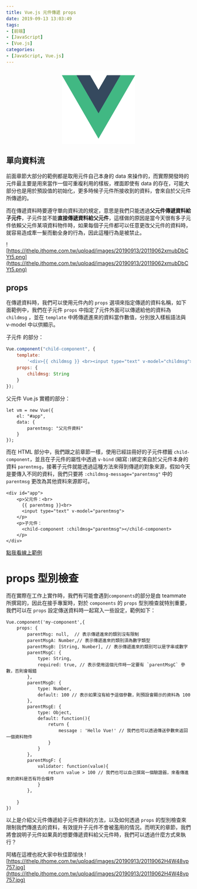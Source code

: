 ```yaml
---
title: Vue.js 元件傳遞 props
date: 2019-09-13 13:03:49
tags:
- [前端]
- [JavaScript]
- [Vue.js]
categories: 
- [JavaScript, Vue.js]
---
```


<div style="display:flex;justify-content:center;">
  <img style="object-fit:cover;" src='/images/vue-logo.png' width='200px' height='200px' />
</div>

## 單向資料流

前面章節大部分的範例都是取用元件自己本身的 data 來操作的，而實際開發時的元件最主要是用來當作一個可重複利用的樣板，裡面即使有 data 的存在，可能大部分也是用於預設值的初始化，更多時候子元件所接收到的資料，會來自於父元件所傳遞的。

而在傳遞資料時要遵守單向資料流的規定，意思是我們只能透過**父元件傳遞資料給子元件**，子元件並不能**直接傳遞資料給父元件**，這樣做的原因是當今天很有多子元件依賴父元件某項資料物件時，如果每個子元件都可以任意更改父元件的資料時，就容易造成牽一髮而動全身的行為，因此這種行為是被禁止。

![https://ithelp.ithome.com.tw/upload/images/20190913/20119062xmubDbCYt5.png](https://ithelp.ithome.com.tw/upload/images/20190913/20119062xmubDbCYt5.png)

## props

在傳遞資料時，我們可以使用元件內的 `props` 選項來指定傳遞的資料名稱，如下面範例中，我們在子元件 `props` 中指定了元件外面可以傳遞給他的資料為 `childmsg` ，並在 `template` 中將傳遞進來的資料當作數值，分別放入樣板語法與 v-model 中以供顯示。

子元件 的部分：
```javascript
Vue.component("child-component", {
    template:
        '<div>{{ childmsg }} <br><input type="text" v-model="childmsg"></div>',
    props: {
        childmsg: String
    }
});
```

父元件 Vue.js 實體的部分：
```
let vm = new Vue({
    el: "#app",
    data: {
        parentmsg: "父元件資料"
    }
});
```

而在 HTML 部分中，我們跟之前章節一樣，使用已經註冊好的子元件標籤 `child-component`，並且在子元件的屬性中透過 `v-bind` (縮寫`:`)綁定來自於父元件本身的資料 `parentmsg`，接著子元件就能透過這種方法來得到傳遞的對象來源，假如今天是要傳入不同的資料，我們只要將 `:childmsg-message="parentmsg"` 中的 `parentmsg` 更改為其他資料來源即可。

```
<div id="app">
    <p>父元件：<br>
      {{ parentmsg }}<br>
      <input type="text" v-model="parentmsg">
    </p>
    <p>子元件：
      <child-component :childmsg="parentmsg"></child-component>
    </p>
</div>
```

[點我看線上範例](https://codepen.io/ShawnLin0201/pen/WNeyZqV)





# props 型別檢查
而在實際在工作上實作時，我們有可能會遇到`components`的部分是由 teammate 所撰寫的，因此在接手專案時，對於 `components` 的 `props` 型別檢查就特別重要，我們可以在 `props` 設定傳送資料時一起寫入一些設定，範例如下：

```
Vue.component('my-component',{
    props: {
        parentMsg: null,  // 表示傳遞進來的類別沒有限制
        parentMsgA: Number,// 表示傳遞進來的類別須為數字類型
        parentMsgB: [String, Number], // 表示傳遞進來的類別可以是字串或數字
        parentMsgC: {
            type: String, 
            required: true, // 表示使用這個元件時一定要有 `parentMsgC` 參數，否則會報錯
        },
        parentMsgD: {
            type: Number, 
            default: 100 // 表示如果沒有給予這個參數，則預設會顯示的資料為 100
        },
        parentMsgE: {
            type: Object,
            default: function(){
                return {
                    message : 'Hello Vue!' // 我們也可以透過傳送參數來返回一個資料物件
                }
            }
        },
        parentMsgF: {
            validator: function(value){
                return value > 100 // 我們也可以自己撰寫一個驗證器，來看傳進來的資料是否有符合條件
            }
        },

    }
})

```

以上是介紹父元件傳遞給子元件資料的方法，以及如何透過 `props` 的型別檢查來限制我們傳進去的資料，有效提升子元件不會被濫用的情況。而明天的章節，我們將會說明子元件如果真的想要傳遞資料給父元件時，我們可以透過什麼方式來執行？

阿橘在這裡也祝大家中秋佳節愉快
![https://ithelp.ithome.com.tw/upload/images/20190913/20119062H4W48vp757.jpg](https://ithelp.ithome.com.tw/upload/images/20190913/20119062H4W48vp757.jpg)